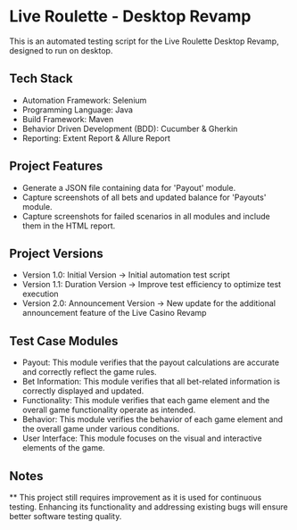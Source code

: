 # Live Roulette - Desktop Revamp

This is an automated testing script for the Live Roulette Desktop Revamp, designed to run on desktop.

## Tech Stack

- Automation Framework: Selenium
- Programming Language: Java
- Build Framework: Maven
- Behavior Driven Development (BDD): Cucumber & Gherkin
- Reporting: Extent Report & Allure Report

## Project Features

- Generate a JSON file containing data for 'Payout' module.
- Capture screenshots of all bets and updated balance for 'Payouts' module.
- Capture screenshots for failed scenarios in all modules and include them in the HTML report.

## Project Versions

- Version 1.0: Initial Version -> Initial automation test script
- Version 1.1: Duration Version -> Improve test efficiency to optimize test execution
- Version 2.0: Announcement Version -> New update for the additional announcement feature of the Live Casino Revamp

## Test Case Modules

- Payout: This module verifies that the payout calculations are accurate and correctly reflect the game rules.
- Bet Information: This module verifies that all bet-related information is correctly displayed and updated.
- Functionality: This module verifies that each game element and the overall game functionality operate as intended.
- Behavior: This module verifies the behavior of each game element and the overall game under various conditions.
- User Interface: This module focuses on the visual and interactive elements of the game.

## Notes

** This project still requires improvement as it is used for continuous testing.
Enhancing its functionality and addressing existing bugs will ensure better software testing quality.
